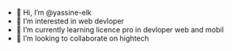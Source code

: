 - 👋 Hi, I’m @yassine-elk
- 👀 I’m interested in web devloper
- 🌱 I’m currently learning licence pro in devloper web and mobil
- 💞️ I’m looking to collaborate on hightech

<!---
yassine-elk/yassine-elk is a ✨ special ✨ repository because its `README.md` (this file) appears on your GitHub profile.
You can click the Preview link to take a look at your changes.
--->
